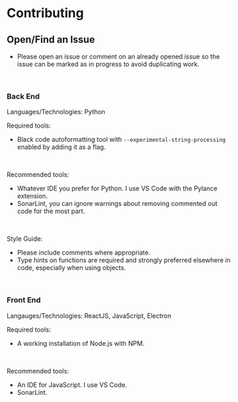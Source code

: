 # Contributing


## Open/Find an Issue

- Please open an issue or comment on an already opened issue so the issue can be marked as in progress to avoid duplicating work.

<br>

### Back End

Languages/Technologies: Python

Required tools:

- Black code autoformatting tool with `--experimental-string-processing` enabled by adding it as a flag.

<br>

Recommended tools:

- Whatever IDE you prefer for Python. I use VS Code with the Pylance extension.
- SonarLint, you can ignore warnings about removing commented out code for the most part.

<br>

Style Guide:

- Please include comments where appropriate.
- Type hints on functions are required and strongly preferred elsewhere in code, especially when using objects. 

<br>

### Front End

Langauges/Technologies: ReactJS, JavaScript, Electron

Required tools:

- A working installation of Node.js with NPM.

<br>

Recommended tools:

- An IDE for JavaScript. I use VS Code.
- SonarLint.
